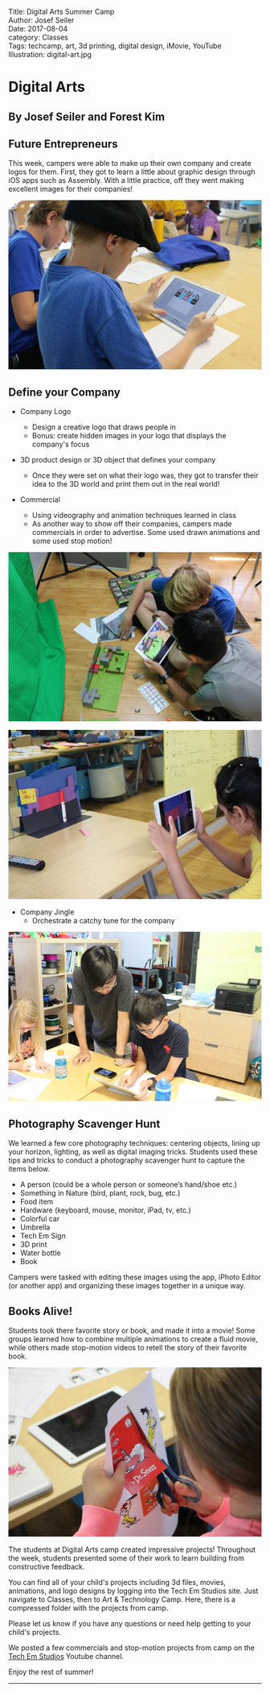 Title: Digital Arts Summer Camp   
Author: Josef Seiler   
Date: 2017-08-04  
category: Classes   
Tags: techcamp, art, 3d printing, digital design, iMovie, YouTube  
Illustration: digital-art.jpg  

# Digital Arts  

## By Josef Seiler and Forest Kim  

## Future Entrepreneurs  

This week, campers were able to make up their own company and create logos for them.  First, they got to learn a little about graphic design through iOS apps such as Assembly.  With a little practice, off they went making excellent images for their companies!   

![k](images/digital_arts/k.jpg)

## Define your Company  

* Company Logo  
  - Design a creative logo that draws people in
  - Bonus: create hidden images in your logo that displays the company's focus  

* 3D product design or 3D object that defines your company  
  - Once they were set on what their logo was, they got to transfer their idea to the 3D world and print them out in the real world!  

* Commercial  
  - Using videography and animation techniques learned in class
  - As another way to show off their companies, campers made commercials in order to advertise. Some used drawn animations and some used stop motion!   

![motion](images/digital_arts/motion.jpg)  

![marker](images/digital_arts/marker.jpg)  

* Company Jingle  
  - Orchestrate a catchy tune for the company  

![img](images/digital_arts/IMG_1162.JPG)  

## Photography Scavenger Hunt  

We learned a few core photography techniques: centering objects, lining up your horizon, lighting, as well as digital imaging tricks. Students used these tips and tricks to conduct a photography scavenger hunt to capture the items below.  

*	A person (could be a whole person or someone’s hand/shoe etc.)  
*	Something in Nature (bird, plant, rock, bug, etc.)   
*	Food item  
*	Hardware (keyboard, mouse, monitor, iPad, tv, etc.)  
*	Colorful car  
*	Umbrella  
*	Tech Em Sign  
*	3D print   
*	Water bottle  
*	Book   

Campers were tasked with editing these images using the app, iPhoto Editor (or another app) and organizing these images together in a unique way.  

## Books Alive!  

Students took there favorite story or book, and made it into a movie! Some groups learned how to combine multiple animations to create a fluid movie, while others made stop-motion videos to retell the story of their favorite book.  

![seuss](images/digital_arts/seuss.jpg)  

The students at Digital Arts camp created impressive projects! Throughout the week, students presented some of their work to learn building from constructive feedback.  

You can find all of your child's projects including 3d files, movies, animations, and logo designs by logging into the Tech Em Studios site. Just navigate to Classes, then to Art & Technology Camp. Here, there is a compressed folder with the projects from camp.  

Please let us know if you have any questions or need help getting to your child's projects.  

We posted a few commercials and stop-motion projects from camp on the [Tech Em Studios](https://www.youtube.com/channel/UCy9pBQirIqjOpqHkPen2deQ) Youtube channel.  

Enjoy the rest of summer!  


***  
